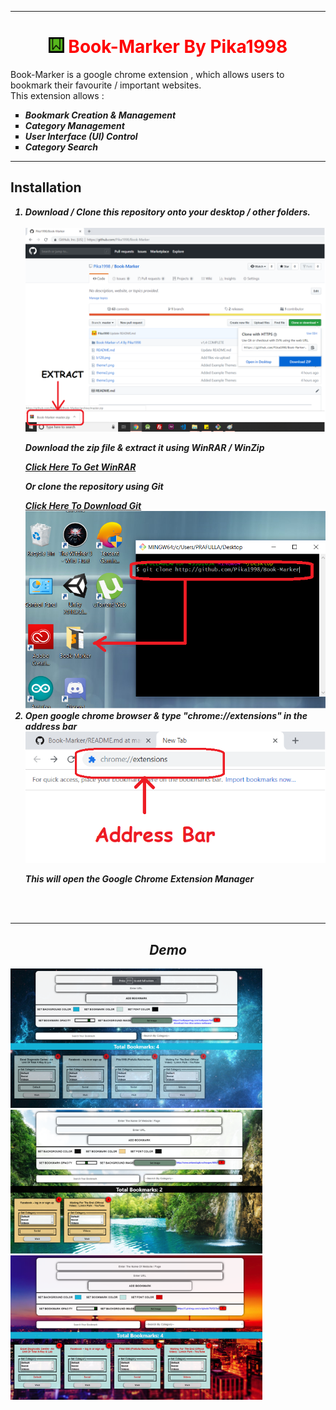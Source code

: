 <hr/>
<h1 style="color:red" align="center"><img src="b128.png" width="25px" height="25px"> Book-Marker By Pika1998 </h1>

Book-Marker is a google chrome extension , which allows users to bookmark their favourite / important websites.
<br>
This extension allows :
<ul type="square">
 <b><i>
 <li> Bookmark Creation & Management</li>
 <li> Category Management </li>
 <li> User Interface (UI) Control </li>
 <li> Category Search </li>
  </b></i>
</ul>
<hr/>
<h2>Installation</h2>
<b><i>
<ol>
 <li>Download / Clone this repository onto your desktop / other folders. <br>
 <br>
 <b><i>
 <img src="step1a.png" >
 <p> Download the zip file & extract it using WinRAR / WinZip<p>
 <a href="https://www.win-rar.com/predownload.html?&L=0"> Click Here To Get WinRAR</a>
  <p> Or clone the repository using Git  </p>
  <a href="https://git-scm.com/downloads"> Click Here To Download Git </a>
  </b></i>
 <br>
 <img src="step1b.png">
 <b><i> </li>

  <li>Open google chrome browser & type "chrome://extensions" in the address bar 
  <br>
  <img src="step2.png"><br>
 <p>This will open the Google Chrome Extension Manager</p>
</li>
  </ol>
     
     
     
     
<br>
 <br>
<hr/>
 </b></i>
<center><h2> Demo </h2></center>
 <img src="theme1.png" id="themes" height="50%" width="80%">
 <img src="theme2.png" id="themes" height="50%" width="80%">
<img src="theme3.png" id="themes" height="50%" width="80%">
